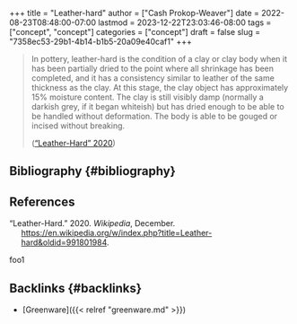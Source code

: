 +++
title = "Leather-hard"
author = ["Cash Prokop-Weaver"]
date = 2022-08-23T08:48:00-07:00
lastmod = 2023-12-22T23:03:46-08:00
tags = ["concept", "concept"]
categories = ["concept"]
draft = false
slug = "7358ec53-29b1-4b14-b1b5-20a09e40caf1"
+++

> In pottery, leather-hard is the condition of a clay or clay body when it has been partially dried to the point where all shrinkage has been completed, and it has a consistency similar to leather of the same thickness as the clay. At this stage, the clay object has approximately 15% moisture content. The clay is still visibly damp (normally a darkish grey, if it began whiteish) but has dried enough to be able to be handled without deformation. The body is able to be gouged or incised without breaking.
>
> (<a href="#citeproc_bib_item_1">“Leather-Hard” 2020</a>)


## Bibliography {#bibliography}

## References

<style>.csl-entry{text-indent: -1.5em; margin-left: 1.5em;}</style><div class="csl-bib-body">
  <div class="csl-entry"><a id="citeproc_bib_item_1"></a>“Leather-Hard.” 2020. <i>Wikipedia</i>, December. <a href="https://en.wikipedia.org/w/index.php?title=Leather-hard&oldid=991801984">https://en.wikipedia.org/w/index.php?title=Leather-hard&#38;oldid=991801984</a>.</div>
</div>

foo1


## Backlinks {#backlinks}

-   [Greenware]({{< relref "greenware.md" >}})
